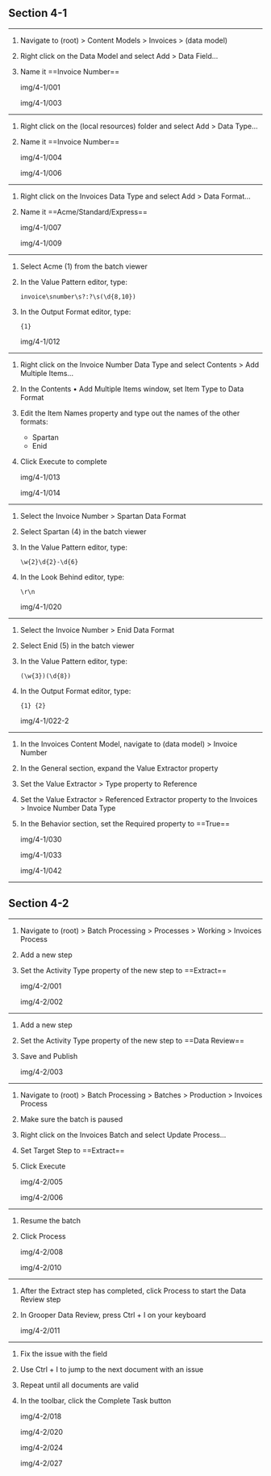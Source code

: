 ## Section 4-1
---
1. Navigate to (root) > Content Models > Invoices > (data model)
2. Right click on the Data Model and select Add > Data Field...
3. Name it ==Invoice Number==

    img/4-1/001

    img/4-1/003
---
1. Right click on the (local resources) folder and select Add > Data Type...
2. Name it ==Invoice Number==

    img/4-1/004

    img/4-1/006
---
1. Right click on the Invoices Data Type and select Add > Data Format...
2. Name it ==Acme/Standard/Express==

    img/4-1/007

    img/4-1/009
---
1. Select Acme (1) from the batch viewer
2. In the Value Pattern editor, type:

    `invoice\snumber\s?:?\s(\d{8,10})`

3. In the Output Format editor, type:

    `{1}`

    img/4-1/012
---
1. Right click on the Invoice Number Data Type and select Contents > Add Multiple Items...
2. In the Contents • Add Multiple Items window, set Item Type to Data Format
3. Edit the Item Names property and type out the names of the other formats:
    - Spartan
    - Enid
4. Click Execute to complete

    img/4-1/013

    img/4-1/014
---
1. Select the Invoice Number > Spartan Data Format
2. Select Spartan (4) in the batch viewer
3. In the Value Pattern editor, type:

    `\w{2}\d{2}-\d{6}`

4. In the Look Behind editor, type:

    `\r\n`

    img/4-1/020
---
1. Select the Invoice Number > Enid Data Format
2. Select Enid (5) in the batch viewer
3. In the Value Pattern editor, type:

    `(\w{3})(\d{8})`

4. In the Output Format editor, type:

    `{1} {2}`

    img/4-1/022-2
---
1. In the Invoices Content Model, navigate to (data model) > Invoice Number
2. In the General section, expand the Value Extractor property
3. Set the Value Extractor > Type property to Reference
4. Set the Value Extractor > Referenced Extractor property to the Invoices > Invoice Number Data Type
5. In the Behavior section, set the Required property to ==True==

    img/4-1/030

    img/4-1/033

    img/4-1/042
---
## Section 4-2
---
1. Navigate to (root) > Batch Processing > Processes > Working > Invoices Process
2. Add a new step
3. Set the Activity Type property of the new step to ==Extract==

    img/4-2/001

    img/4-2/002
---
1. Add a new step
2. Set the Activity Type property of the new step to ==Data Review==
3. Save and Publish

    img/4-2/003
---
1. Navigate to (root) > Batch Processing > Batches > Production > Invoices Process
2. Make sure the batch is paused
3. Right click on the Invoices Batch and select Update Process...
4. Set Target Step to ==Extract==
5. Click Execute

    img/4-2/005

    img/4-2/006
---
1. Resume the batch
2. Click Process

    img/4-2/008

    img/4-2/010
---
1. After the Extract step has completed, click Process to start the Data Review step
2. In Grooper Data Review, press Ctrl + I on your keyboard

    img/4-2/011
---
1. Fix the issue with the field
2. Use Ctrl + I to jump to the next document with an issue
3. Repeat until all documents are valid
4. In the toolbar, click the Complete Task button

    img/4-2/018

    img/4-2/020

    img/4-2/024

    img/4-2/027